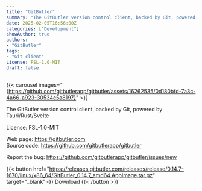 ```yaml
---
title: "GitButler"
summary: "The GitButler version control client, backed by Git, powered by Tauri/Rust/Svelte."
date: 2025-02-05T16:56:00Z
categories: ["Development"]
showAuthor: true
authors:
- "GitButler"
tags: 
- "Git client"
License: FSL-1.0-MIT
draft: false
---
```


{{< carousel images="{https://github.com/gitbutlerapp/gitbutler/assets/16262535/0d180bfd-7a3c-4a66-a923-30534c5a8197}" >}}

The GitButler version control client, backed by Git, powered by Tauri/Rust/Svelte

License: FSL-1.0-MIT

Web page: <https://gitbutler.com>  
Source code: <https://github.com/gitbutlerapp/gitbutler>

Report the bug: <https://github.com/gitbutlerapp/gitbutler/issues/new>  

{{< button href="https://releases.gitbutler.com/releases/release/0.14.7-1670/linux/x86_64/GitButler_0.14.7_amd64.AppImage.tar.gz" target="_blank">}}
Download
{{< /button >}}